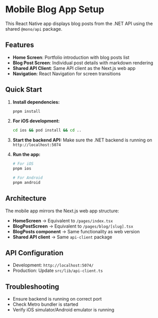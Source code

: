 # Mobile Blog App Setup

This React Native app displays blog posts from the .NET API using the shared `@mono/api` package.

## Features

- **Home Screen**: Portfolio introduction with blog posts list
- **Blog Post Screen**: Individual post details with markdown rendering
- **Shared API Client**: Same API client as the Next.js web app
- **Navigation**: React Navigation for screen transitions

## Quick Start

1. **Install dependencies:**

   ```bash
   pnpm install
   ```

2. **For iOS development:**

   ```bash
   cd ios && pod install && cd ..
   ```

3. **Start the backend API:**
   Make sure the .NET backend is running on `http://localhost:5074`

4. **Run the app:**

   ```bash
   # For iOS
   pnpm ios

   # For Android
   pnpm android
   ```

## Architecture

The mobile app mirrors the Next.js web app structure:

- **HomeScreen** → Equivalent to `/pages/index.tsx`
- **BlogPostScreen** → Equivalent to `/pages/blog/[slug].tsx`
- **BlogPosts component** → Same functionality as web version
- **Shared API client** → Same `api-client` package

## API Configuration

- Development: `http://localhost:5074/`
- Production: Update `src/lib/api-client.ts`

## Troubleshooting

- Ensure backend is running on correct port
- Check Metro bundler is started
- Verify iOS simulator/Android emulator is running
